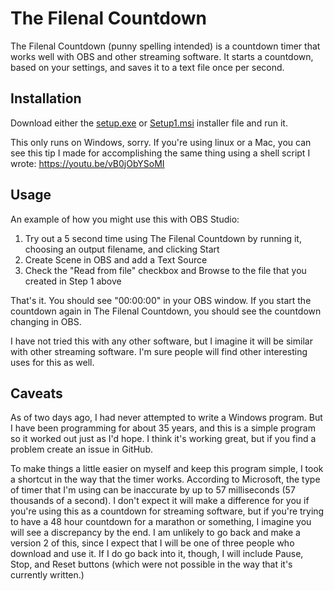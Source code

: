 # The Filenal Countdown

The Filenal Countdown (punny spelling intended) is a countdown timer that works well with OBS and other streaming software. It starts a countdown, based on your settings, and saves it to a text file once per second. 

## Installation

Download either the [setup.exe](setup.exe) or [Setup1.msi](Setup1.msi) installer file and run it.

This only runs on Windows, sorry. If you're using linux or a Mac, you can see this tip I made for accomplishing the same thing using a shell script I wrote: https://youtu.be/vB0jObYSoMI

## Usage

An example of how you might use this with OBS Studio:

1. Try out a 5 second time using The Filenal Countdown by running it, choosing an output filename, and clicking Start
1. Create Scene in OBS and add a Text Source
1. Check the "Read from file" checkbox and Browse to the file that you created in Step 1 above

That's it. You should see "00:00:00" in your OBS window. If you start the countdown again in The Filenal Countdown, you should see the countdown changing in OBS.

I have not tried this with any other software, but I imagine it will be similar with other streaming software. I'm sure people will find other interesting uses for this as well.

## Caveats

As of two days ago, I had never attempted to write a Windows program. But I have been programming for about 35 years, and this is a simple program so it worked out just as I'd hope. I think it's working great, but if you find a problem create an issue in GitHub. 

To make things a little easier on myself and keep this program simple, I took a shortcut in the way that the timer works. According to Microsoft, the type of timer that I'm using can be inaccurate by up to 57 milliseconds (57 thousands of a second). I don't expect it will make a difference for you if you're using this as a countdown for streaming software, but if you're trying to have a 48 hour countdown for a marathon or something, I imagine you will see a discrepancy by the end. I am unlikely to go back and make a version 2 of this, since I expect that I will be one of three people who download and use it. If I do go back into it, though, I will include Pause, Stop, and Reset buttons (which were not possible in the way that it's currently written.)
